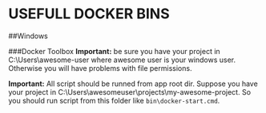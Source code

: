 # USEFULL DOCKER BINS

##Windows

###Docker Toolbox
**Important:** be sure you have your project in C:\Users\awesome-user where 
awesome user is your windows user. Otherwise you will have problems with file
permissions.  

**Important:** All script should be runned from app root dir. Suppose you have
your project in C:\Users\awesomeuser\projects\my-awesome-project. So you should
run script from this folder like `bin\docker-start.cmd`.